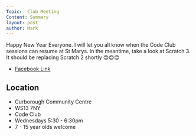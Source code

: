 ```yaml
---
Topic:  Club Meeting
Content: Summary
layout: post
author: Mark
---
```

Happy New Year Everyone. I will let you all know when the Code Club sessions can resume at St Marys. In the meantime, take a look at Scratch 3. It should be replacing Scratch 2 shortly 😊😊😊



* [Facebook Link](https://www.facebook.com/1481985248595237/posts/1853574981436260/)

## Location

* Curborough Community Centre
* WS13 7NY
* Code Club
* Wednesdays 5:30 - 6:30pm
* 7 - 15 year olds welcome


